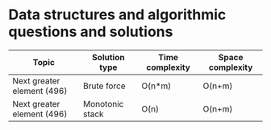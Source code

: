 # Data structures and algorithmic questions and solutions

| Topic                                | Solution type                    | Time complexity    | Space complexity    |
|--------------------------------------|----------------------------------|--------------------|---------------------|
| Next greater element (496)           | Brute force                      | O(n*m)             | O(n+m)              |
| Next greater element (496)           | Monotonic stack                  | O(n)               | O(n+m)              |

